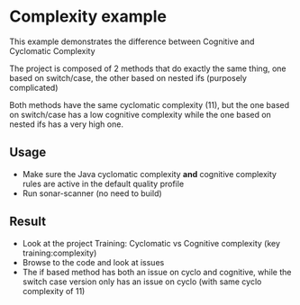 # Complexity example

This example demonstrates the difference between Cognitive and Cyclomatic Complexity

The project is composed of 2 methods that do exactly the same thing,
one based on switch/case, the other based on nested ifs (purposely complicated)

Both methods have the same cyclomatic complexity (11), but
the one based on switch/case has a low cognitive complexity
while the one based on nested ifs has a very high one.

## Usage

- Make sure the Java cyclomatic complexity __and__ cognitive complexity rules are active
  in the default quality profile
- Run sonar-scanner (no need to build)

## Result

- Look at the project Training: Cyclomatic vs Cognitive complexity (key training:complexity)
- Browse to the code and look at issues
- The if based method has both an issue on cyclo and cognitive, while the switch case version only has an issue on cyclo (with same cyclo complexity of 11)
